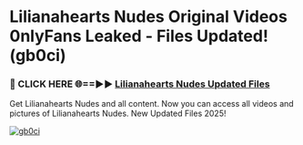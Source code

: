 # Lilianahearts Nudes Original Videos 0nlyFans Leaked - Files Updated! (gb0ci)

<h3>🔴 CLICK HERE 🌐==►► <a href="https://tinyurl.com/yrmya6cz" rel="nofollow">Lilianahearts Nudes Updated Files</a></h3>

Get Lilianahearts Nudes and all content. Now you can access all videos and pictures of Lilianahearts Nudes. New Updated Files 2025!

[![gb0ci](https://i.imgur.com/FMdXYCs.gif)](https://tinyurl.com/yrmya6cz)
